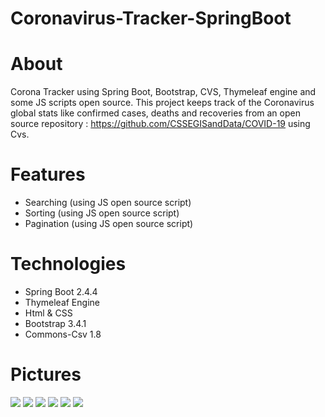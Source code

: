 # Coronavirus-Tracker-SpringBoot

# About
Corona Tracker using Spring Boot, Bootstrap, CVS, Thymeleaf engine and some JS scripts open source.
This project keeps track of the Coronavirus global stats like confirmed cases, deaths and recoveries from an open source repository : https://github.com/CSSEGISandData/COVID-19 using Cvs.

# Features
- Searching (using JS open source script)
- Sorting (using JS open source script)
- Pagination (using JS open source script)

# Technologies
- Spring Boot 2.4.4
- Thymeleaf Engine 
- Html & CSS 
- Bootstrap 3.4.1
- Commons-Csv 1.8


# Pictures

<img src="https://imgur.com/tGNvtTf.png">
<img src="https://imgur.com/2DRWnLG.png">
<img src="https://imgur.com/BMqSF4r.png">
<img src="https://imgur.com/tLUPLLk.png">
<img src="https://imgur.com/wZ7bQ9s.png">
<img src="https://imgur.com/0MZKZrE.png">
